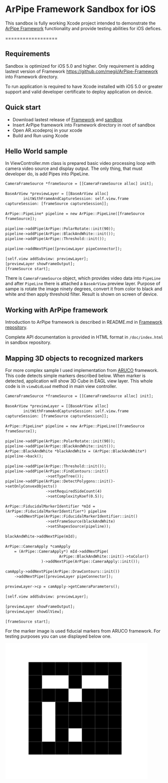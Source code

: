 # ArPipe Framework Sandbox for iOS

This sandbox is fully working Xcode project intended to demonstrate the [ArPipe Framework](https://github.com/megii/ArPipe-Framework) functionality and provide testing abilities for iOS defices.

==================

## Requirements

Sandbox is optimized for iOS 5.0 and higher. Only requirement is adding lastest version of Framework <https://github.com/megii/ArPipe-Framework> into Framework directory.

To run application is required to have Xcode installed with iOS 5.0 or greater support and valid developer certificate to deploy application on device.

## Quick start

- Download lastest release of [Framework](https://github.com/megii/ArPipe-Framework) and [sandbox](https://github.com/megii/ArPipe-Framework)
- Insert ArPipe framework into Framework directory in root of sandbox
- Open AR.xcodeproj in your xcode
- Build and Run using Xcode

## Hello World sample

In ViewController.mm class is prepared basic video processing loop with camera video source and display output. The only thing, that must developer do, is add Pipes into PipeLine.
  
    CameraFrameSource *frameSource = [[CameraFrameSource alloc] init];
    
    BaseArView *previewLayer = [[BaseArView alloc]
            initWithFrameAndCaptureSession: self.view.frame captureSession: [frameSource captureSession]];
    
    ArPipe::PipeLine* pipeline = new ArPipe::PipeLine([frameSource frameSource]);
    
    pipeline->addPipe(ArPipe::PolarRotate::init(90));
    pipeline->addPipe(ArPipe::BlackAndWhite::init());
    pipeline->addPipe(ArPipe::Threshold::init());
    
    pipeline->addNextPipe([previewLayer pipeConnector]);
    
    [self.view addSubview: previewLayer];
    [previewLayer showFrameOutput];
    [frameSource start];

There is `CameraFrameSource` object, which provides video data into `PipeLine` and after `PipeLine` there is attached a `BaseArView` preview layer. Purpose of sampe is rotate the image ninety degrees, convert it from color to black and white and then apply threshold filter. Result is shown on screen of device.

## Working with ArPipe framework

Introduction to ArPipe framework is described in README.md in [Framework repository](https://github.com/megii/ArPipe-Framework/blob/master/README.md).

Complete API documentation is provided in HTML format in `/doc/index.html` in sandbox repository.

## Mapping 3D objects to recognized markers

For more complex sample I used implementation from [ARUCO](http://www.uco.es/investiga/grupos/ava/node/26) framework. This code detects simple markers described below. When marker is detected, application will show 3D Cube in EAGL view layer. This whole code is in `viewDidLoad` method in main view controller.

	CameraFrameSource *frameSource = [[CameraFrameSource alloc] init];
    
    BaseArView *previewLayer = [[BaseArView alloc]
            initWithFrameAndCaptureSession: self.view.frame captureSession: [frameSource captureSession]];
    
    ArPipe::PipeLine* pipeline = new ArPipe::PipeLine([frameSource frameSource]);
    
    pipeline->addPipe(ArPipe::PolarRotate::init(90));
    pipeline->addPipe(ArPipe::BlackAndWhite::init());
    ArPipe::BlackAndWhite *blackAndWhite = (ArPipe::BlackAndWhite*) pipeline->back();
    
    pipeline->addPipe(ArPipe::Threshold::init());
    pipeline->addPipe(ArPipe::FindContours::init()
                      ->setTypeTree());
    pipeline->addPipe(ArPipe::DetectPolygons::init()->setOnlyConvexObjects()
                      ->setRequiredSideCount(4)
                      ->setComplexityKoef(0.5));
    
    ArPipe::FiducidalMarkerIdentifier *mId = (ArPipe::FiducidalMarkerIdentifier*) pipeline
        ->addNextPipe(ArPipe::FiducidalMarkerIdentifier::init()
                      ->setFrameSource(blackAndWhite)
                      ->setShapesSource(pipeline));
    
    blackAndWhite->addNextPipe(mId);
    
    ArPipe::CameraApply *camApply
        = (ArPipe::CameraApply*) mId->addNextPipe(
                            ArPipe::BlackAndWhite::init()->toColor()
                    )->addNextPipe(ArPipe::CameraApply::init());
    
    camApply->addNextPipe(ArPipe::DrawContours::init())
        ->addNextPipe([previewLayer pipeConnector]);
    
    previewLayer->cp = camApply->getCameraParameters();
    
    [self.view addSubview: previewLayer];
    
    [previewLayer showFrameOutput];
    [previewLayer showGlView];
    
    [frameSource start];
    
For the marker image is used fiducial markers from ARUCO framework. For testing purposes you can use displayed below one.

![Marker](marker.png)
